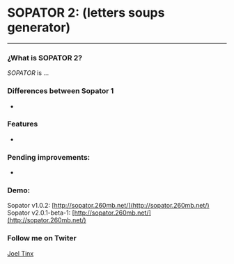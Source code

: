 # SOPATOR 2: (letters soups generator)

----------
### ¿What is SOPATOR 2?
*SOPATOR* is ...

### Differences between Sopator 1
*

### Features
*

### Pending improvements:
* 

### Demo:

Sopator v1.0.2: [http://sopator.260mb.net/](http://sopator.260mb.net/)
Sopator v2.0.1-beta-1: [http://sopator.260mb.net/](http://sopator.260mb.net/)

### Follow me on Twiter
[Joel Tinx](https://twitter.com/joeltinx)